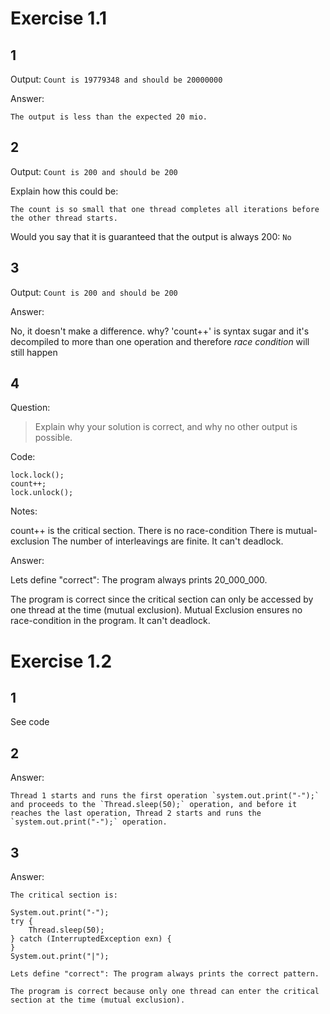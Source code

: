 # Exercise 1.1

## 1
Output: ```Count is 19779348 and should be 20000000```

Answer: 

`The output is less than the expected 20 mio.`

## 2
Output: `Count is 200 and should be 200`

Explain how this could be: 

```The count is so small that one thread completes all iterations before the other thread starts.```

Would you say that it is guaranteed that the output is always 200: `No`

## 3
Output: `Count is 200 and should be 200`

Answer:

No, it doesn't make a difference. why? 'count++' is syntax sugar and it's decompiled to more than one operation and therefore *race condition* will still happen

## 4

Question:
> Explain why your solution is correct, and why no other output is possible.

Code:
```
lock.lock();
count++;
lock.unlock();
```

Notes: 

count++ is the critical section.
There is no race-condition
There is mutual-exclusion
The number of interleavings are finite.
It can't deadlock.


Answer:

Lets define "correct": The program always prints 20_000_000.

The program is correct since the critical section can only be accessed by one thread at the time (mutual exclusion). Mutual Exclusion ensures no race-condition in the program.
It can't deadlock.

# Exercise 1.2

## 1
See code

## 2
Answer:
```
Thread 1 starts and runs the first operation `system.out.print("-");` and proceeds to the `Thread.sleep(50);` operation, and before it reaches the last operation, Thread 2 starts and runs the `system.out.print("-");` operation.
```

## 3

Answer:
```
The critical section is:

System.out.print("-");
try {
    Thread.sleep(50);
} catch (InterruptedException exn) {
}
System.out.print("|");

Lets define "correct": The program always prints the correct pattern.

The program is correct because only one thread can enter the critical section at the time (mutual exclusion).
```